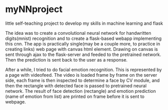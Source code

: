 # myNNproject
little self-teaching project to develop my skills in machine learning and flask

The idea was to create a convolutional neural network for handwritten digits(mnist) recognition and to create a flask-based webapp implementing this cnn. The app is practically single(may be a couple more, to practice in creating links) web page with canvas html element. Drawing on canvas is sent through ajax to the flask-server and feeded to the pretrained network. Then the prediction is sent back to the user as a response.

After a while, I tried to do facial emotion recognition. This is represented by a page with videofeed. The video is loaded frame by frame on the server side, each frame is then inspected to determine a face by CV module, and then the rectangle with detected face is passed to pretrained neural network. The result of face detection (rectangle) and emotion prediction (name of emotion from list) are printed on frame before it is sent to webpage.
